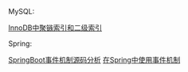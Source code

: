 MySQL:

[InnoDB中聚镞索引和二级索引](mysql/InnoDB中聚镞索引和二级索引.md)

Spring:

[SpringBoot事件机制源码分析](spring/SpringBoot事件机制源码分析.md)
[在Spring中使用事件机制](spring/在Spring中使用事件机制.md)

